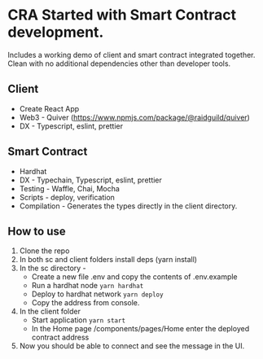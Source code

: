 # CRA Started with Smart Contract development.

Includes a working demo of client and smart contract integrated together. Clean with no additional dependencies other than developer tools.

## Client

- Create React App
- Web3 - Quiver (https://www.npmjs.com/package/@raidguild/quiver)
- DX - Typescript, eslint, prettier

## Smart Contract

- Hardhat
- DX - Typechain, Typescript, eslint, prettier
- Testing - Waffle, Chai, Mocha
- Scripts - deploy, verification
- Compilation - Generates the types directly in the client directory.

## How to use

1. Clone the repo
2. In both sc and client folders install deps (yarn install)
3. In the sc directory -
   - Create a new file .env and copy the contents of .env.example
   - Run a hardhat node `yarn hardhat`
   - Deploy to hardhat network `yarn deploy`
   - Copy the address from console.
4. In the client folder
   - Start application `yarn start`
   - In the Home page /components/pages/Home enter the deployed contract address
5. Now you should be able to connect and see the message in the UI.
